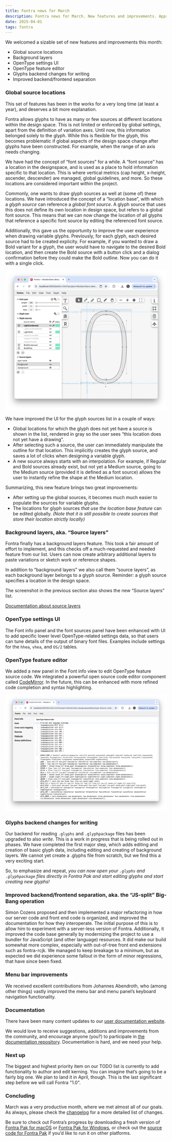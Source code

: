 ```yaml
---
title: Fontra news for March
description: Fontra news for March. New features and improvements. Approaching version 1.0.
date: 2025-04-01
tags: fontra
---
```

We welcomed a sizable set of new features and improvements this month:
- Global source locations
- Background layers
- OpenType settings UI
- OpenType feature editor
- Glyphs backend changes for writing
- Improved backend/frontend separation


### Global source locations

This set of features has been in the works for a very long time (at least a year), and deserves a bit more explanation.

Fontra allows glyphs to have as many or few sources at different locations within the design space. This is not limited or enforced by global settings, apart from the definition of variation axes. Until now, this information belonged solely to the glyph. While this is flexible for the glyph, this becomes problematic if global aspects of the design space change after glyphs have been constructed. For example, when the range of an axis needs changing.

We have had the concept of “font sources” for a while. A “font source” has a location in the designspace, and is used as a place to hold information specific to that location. This is where vertical metrics (cap height, x-height, ascender, descender) are managed, global guidelines, and more. So these locations are considered important within the project.

Commonly, one wants to draw glyph sources as well at (some of) these locations. We have introduced the concept of a “location base”, with which a *glyph source* can reference a *global font source*. A glyph source that uses this does not define its own location in design space, but refers to a global font source. This means that we can now change the location of all glyphs that reference a specific font source by editing the referenced font source.

Additionally, this gave us the opportunity to improve the user experience when drawing variable glyphs. Previously, for each glyph, each desired source had to be created explicity. For example, if you wanted to draw a Bold variant for a glyph, the user would have to navigate to the desired Bold location, and then create the Bold source with a button click and a dialog confirmation before they could make the Bold outline. Now you can do it with a single click.

<img src="./source-layers.png" alt="A Screenshot of the designspace navigation panel, showing the improved source list and the new source layers list">

We have improved the UI for the glyph sources list in a couple of ways:

* Global locations for which the glyph does not yet have a source is shown in the list, rendered in gray so the user sees “this location does not yet have a drawing”.
* After selecting such a source, the user can immediately manipulate the outline for that location. This implicitly creates the glyph source, and saves a lot of clicks when designing a variable glyph.  
* A new source always starts with an interpolation. For example, if Regular and Bold sources already exist, but not yet a Medium source, going to the Medium source (provided it is defined as a font source) allows the user to instantly refine the shape at the Medium location.

Summarizing, this new feature brings two great improvements:
* After setting up the global sources, it becomes much much easier to populate the sources for variable glyphs.
* The locations for glyph sources *that use the location base feature* can be edited globally. _(Note that it is still possible to create sources that store their location strictly locally)_

### Background layers, aka. “Source layers”

Fontra finally has a background layers feature. This took a fair amount of effort to implement, and this checks off a much-requested and needed feature from our list. Users can now create arbitrary additional layers to paste variations or sketch work or reference shapes.

In addition to “background layers” we also call them “source layers”, as each background layer belongs to a glyph source. Reminder: a glyph source specifies a location in the design space.

The screenshot in the previous section also shows the new “Source layers” list.

[Documentation about source layers](https://docs.fontra.xyz/reference/editor-view/panels/designspace)

### OpenType settings UI

The Font info panel and the font sources panel have been enhanced with UI to add specific lower level OpenType-related settings data, so that users can tune details of the output of binary font files. Examples include settings for the `hhea`, `vhea`, and `OS/2` tables.

### OpenType feature editor

We added a new panel in the Font info view to edit OpenType feature source code. We integrated a powerful open source code editor component called [CodeMirror](https://codemirror.net/). In the future, this can be enhanced with more refined code completion and syntax highlighting.

<img src="./opentype-features-editor.png" alt="A Screenshot of the OpenType featurers panel">

### Glyphs backend changes for writing

Our backend for reading `.glyphs` and `.glyphpackage` files has been upgraded to also *write*. This is a work in progress that is being rolled out in phases. We have completed the first major step, which adds editing and creation of basic glyph data, including editing and creating of background layers. We cannot yet create a .glyphs file from scratch, but we find this a very exciting start.

So, to emphasize and repeat, *you can now open your `.glyphs` and `.glyphpackage` files directly in Fontra Pak and start editing glyphs and start creating new glyphs!*

### Improved backend/frontend separation, aka. the “JS-split” Big-Bang operation

Simon Cozens proposed and then implemented a major refactoring in how our server code and front end code is organized, and improved the documentation for how they interoperate. The initial purpose of this is to allow him to experiment with a server-less version of Fontra. Additionally, it improved the code base generally by modernizing the project to use a bundler for JavaScript (and other language) resources. It did make our build somewhat more complex, especially with out-of-tree front end extensions such as fontra-rcjk. We managed to keep breakage to a minimum, but as expected we did experience some fallout in the form of minor regressions, that have since been fixed.

### Menu bar improvements

We received excellent contributions from Johannes Abendroth, who (among other things) vastly improved the menu bar and menu panel’s keyboard navigation functionality.

### Documentation

There have been many content updates to our [user documentation website](https://docs.fontra.xyz/).

We would love to receive suggestions, additions and improvements from the community, and encourage anyone (you?) to participate in [the documentation repository](https://github.com/googlefonts/fontra-docs). Documentation is hard, and we need your help.

### Next up

The biggest and highest priority item on our TODO list is currently to add functionality to author and edit kerning. You can imagine that’s going to be a fairly big one. We plan to land it in April, though. This is the last significant step before we will call Fontra "1.0".

### Concluding

March was a very productive month, where we met almost all of our goals. As always, please check the [changelog](https://fontra.xyz/changelog.html) for a more detailed list of changes.

Be sure to check out Fontra’s progress by downloading a fresh version of [Fontra Pak for macOS](https://fontra-download.black-foundry.com/FontraPak.dmg) or [Fontra Pak for Windows](https://fontra-download.black-foundry.com/FontraPak.zip), or check out the [source code for Fontra Pak](https://github.com/googlefonts/fontra-pak) if you’d like to run it on other platforms.
